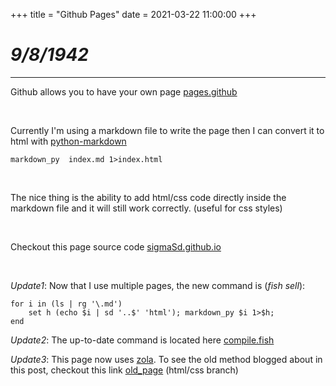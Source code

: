 +++
title = "Github Pages"
date = 2021-03-22 11:00:00
+++
# ***9/8/1942***
---

Github allows you to have your own page [pages.github](https://pages.github.com/)

<br/>

Currently I'm using a markdown file to write the page then I can convert it to html with [python-markdown](https://python-markdown.github.io/)

`markdown_py  index.md 1>index.html`

<br/>

The nice thing is the ability to add html/css code directly inside the markdown file and it will still work correctly. (useful for css styles)

<br/>

Checkout this page source code [sigmaSd.github.io](https://github.com/sigmaSd/sigmaSd.github.io)

<br/>

*Update1*: Now that I use multiple pages, the new command is (*fish sell*):

```fish
for i in (ls | rg '\.md')
	set h (echo $i | sd '..$' 'html'); markdown_py $i 1>$h;
end
```

*Update2*: The up-to-date command is located here [compile.fish](https://github.com/sigmaSd/sigmaSd.github.io/blob/simple_html%2Bcss/compile.fish)

*Update3*: This page now uses [zola](https://www.getzola.org/). To see the old method blogged about in this post, checkout this link [old_page](https://github.com/sigmaSd/sigmaSd.github.io/tree/simple_html+css) (html/css branch)
